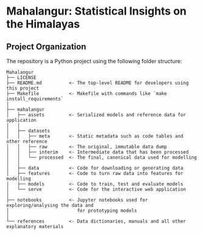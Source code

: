 # Mahalangur: Statistical Insights on the Himalayas

## Project Organization

The repository is a Python project using the following folder structure:

    Mahalangur
    ├── LICENSE
    ├── README.md          <- The top-level README for developers using this project
    ├── Makefile           <- Makefile with commands like `make install_requirements`
    │
    ├── mahalangur
    │   ├── assets         <- Serialized models and reference data for application
    │   │
    │   ├── datasets
    │   │   ├── meta       <- Static metadata such as code tables and other reference
    │   │   ├── raw        <- The original, immutable data dump
    │   │   ├── interim    <- Intermediate data that has been processed
    │   │   └── processed  <- The final, canonical data used for modelling
    │   │
    │   ├── data           <- Code for downloading or generating data
    │   ├── features       <- Code to turn raw data into features for modelling
    │   ├── models         <- Code to train, test and evaluate models
    │   └── serve          <- Code for the interactive web application
    │
    ├── notebooks          <- Jupyter notebooks used for exploring/analysing the data and
    │                         for prototyping models
    │
    └── references         <- Data dictionaries, manuals and all other explanatory materials
